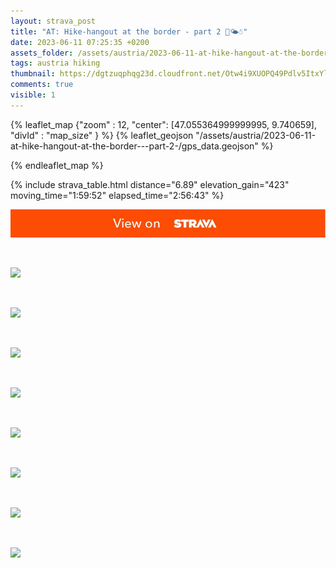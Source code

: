 ```yaml
---
layout: strava_post
title: "AT: Hike-hangout at the border - part 2 🤩🌤☃️"
date: 2023-06-11 07:25:35 +0200
assets_folder: /assets/austria/2023-06-11-at-hike-hangout-at-the-border---part-2-
tags: austria hiking
thumbnail: https://dgtzuqphqg23d.cloudfront.net/Otw4i9XUOPQ49Pdlv5ItxYlXk2405NRU3WsVgmWEs54-1024x768.jpg
comments: true
visible: 1
---
```



{% leaflet_map {"zoom" : 12,
                  "center": [47.055364999999995, 9.740659],
                 "divId" : "map_size" } %}
    {% leaflet_geojson "/assets/austria/2023-06-11-at-hike-hangout-at-the-border---part-2-/gps_data.geojson" %}

{% endleaflet_map %}





{% include strava_table.html distance="6.89" elevation_gain="423" moving_time="1:59:52" elapsed_time="2:56:43" %}

[![](/assets/strava.jpg)](https://www.strava.com/activities/9245579398)


<br />

![](https://dgtzuqphqg23d.cloudfront.net/Otw4i9XUOPQ49Pdlv5ItxYlXk2405NRU3WsVgmWEs54-1024x768.jpg)


<br />

![](https://dgtzuqphqg23d.cloudfront.net/Qm0pu3OAAiWAUkqY7EPZhf1VMPha4MB3CjSvtEGrRXY-768x1024.jpg)


<br />

![](https://dgtzuqphqg23d.cloudfront.net/ZU81nwvG68n0iLhEyoBbvmoCnQXyQWc1YnVwIIUUOig-1024x768.jpg)


<br />

![](https://dgtzuqphqg23d.cloudfront.net/0buIiRZcs9W2ogNyCzQxJeeO2zCVtIAz0L56urqLuqk-768x1024.jpg)


<br />

![](https://dgtzuqphqg23d.cloudfront.net/qQ0FopAHsvnSl_EVVgt155djto26qlPmmMnmQPWAvDA-1024x768.jpg)


<br />

![](https://dgtzuqphqg23d.cloudfront.net/rlG7ancFnkpSU8ymEuYcAFh6q2cBB4xGUxVZ660tgXQ-768x1024.jpg)


<br />

![](https://dgtzuqphqg23d.cloudfront.net/SADRLeB75KDw24F-h2ny550RntxnjmzJHZbhNFgmxRE-1024x768.jpg)


<br />

![](https://dgtzuqphqg23d.cloudfront.net/SvTp0qCWkbZMjbc9JRKjI80AFaYWGLWPtqsDWWnU3uU-1024x768.jpg)
